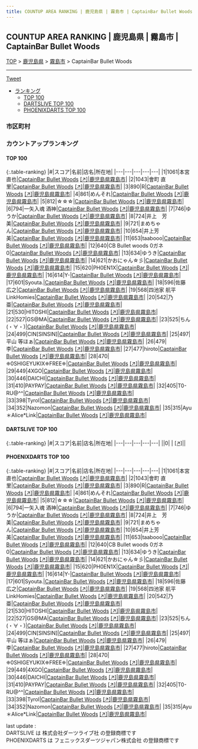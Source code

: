 ```yaml
---
title: COUNTUP AREA RANKING | 鹿児島県 | 霧島市 | CaptainBar Bullet Woods
---
```

## COUNTUP AREA RANKING | 鹿児島県 | 霧島市 | CaptainBar Bullet Woods

[TOP](/darts/rank/) > [鹿児島県](/darts/rank/鹿児島県/) > [霧島市](/darts/rank/鹿児島県/霧島市/) > CaptainBar Bullet Woods

___

<a href="https://twitter.com/share?ref_src=twsrc%5Etfw" data-text="COUNTUP AREA RANKING | 鹿児島県霧島市CaptainBar Bullet Woods" class="twitter-share-button" data-hashtags="DARTSLIVE,PHOENIXDARTS,darts,ダーツ" data-show-count="false">Tweet</a>

* [ランキング](#カウントアップランキング)
    * [TOP 100](#top-100)
    * [DARTSLIVE TOP 100](#dartslive-top-100)
    * [PHOENIXDARTS TOP 100](#phoenixdarts-top-100)

### 市区町村

<ul>

</ul>

### カウントアップランキング

#### TOP 100



{:.table-ranking}
|#|スコア|名前|店名|所在地|
|---|---|---|---|---|
|1|1061|<span class="rank-name-pd"><span class="pro-icon-pd"></span>本宮 直也</span>|<a href="/darts/rank/shops/7224.html">CaptainBar Bullet Woods</a> <a href="https://vs.phoenixdarts.com/jp/shop/shopDetailInfo/s_7224?s_seq=7224">[↗]</a>|<a href="/darts/rank/鹿児島県/霧島市">鹿児島県霧島市</a>|
|2|1043|<span class="rank-name-pd"><span class="pro-icon-pd"></span>會町 直里</span>|<a href="/darts/rank/shops/7224.html">CaptainBar Bullet Woods</a> <a href="https://vs.phoenixdarts.com/jp/shop/shopDetailInfo/s_7224?s_seq=7224">[↗]</a>|<a href="/darts/rank/鹿児島県/霧島市">鹿児島県霧島市</a>|
|3|890|<span class="rank-name-pd">R</span>|<a href="/darts/rank/shops/7224.html">CaptainBar Bullet Woods</a> <a href="https://vs.phoenixdarts.com/jp/shop/shopDetailInfo/s_7224?s_seq=7224">[↗]</a>|<a href="/darts/rank/鹿児島県/霧島市">鹿児島県霧島市</a>|
|4|861|<span class="rank-name-pd">めんそれ</span>|<a href="/darts/rank/shops/7224.html">CaptainBar Bullet Woods</a> <a href="https://vs.phoenixdarts.com/jp/shop/shopDetailInfo/s_7224?s_seq=7224">[↗]</a>|<a href="/darts/rank/鹿児島県/霧島市">鹿児島県霧島市</a>|
|5|812|<span class="rank-name-pd">☆☆☆</span>|<a href="/darts/rank/shops/7224.html">CaptainBar Bullet Woods</a> <a href="https://vs.phoenixdarts.com/jp/shop/shopDetailInfo/s_7224?s_seq=7224">[↗]</a>|<a href="/darts/rank/鹿児島県/霧島市">鹿児島県霧島市</a>|
|6|794|<span class="rank-name-pd">一矢入魂 酒神</span>|<a href="/darts/rank/shops/7224.html">CaptainBar Bullet Woods</a> <a href="https://vs.phoenixdarts.com/jp/shop/shopDetailInfo/s_7224?s_seq=7224">[↗]</a>|<a href="/darts/rank/鹿児島県/霧島市">鹿児島県霧島市</a>|
|7|746|<span class="rank-name-pd">ゆうか</span>|<a href="/darts/rank/shops/7224.html">CaptainBar Bullet Woods</a> <a href="https://vs.phoenixdarts.com/jp/shop/shopDetailInfo/s_7224?s_seq=7224">[↗]</a>|<a href="/darts/rank/鹿児島県/霧島市">鹿児島県霧島市</a>|
|8|724|<span class="rank-name-pd">井上　芳美</span>|<a href="/darts/rank/shops/7224.html">CaptainBar Bullet Woods</a> <a href="https://vs.phoenixdarts.com/jp/shop/shopDetailInfo/s_7224?s_seq=7224">[↗]</a>|<a href="/darts/rank/鹿児島県/霧島市">鹿児島県霧島市</a>|
|9|721|<span class="rank-name-pd">まめちゃん</span>|<a href="/darts/rank/shops/7224.html">CaptainBar Bullet Woods</a> <a href="https://vs.phoenixdarts.com/jp/shop/shopDetailInfo/s_7224?s_seq=7224">[↗]</a>|<a href="/darts/rank/鹿児島県/霧島市">鹿児島県霧島市</a>|
|10|654|<span class="rank-name-pd">井上芳美</span>|<a href="/darts/rank/shops/7224.html">CaptainBar Bullet Woods</a> <a href="https://vs.phoenixdarts.com/jp/shop/shopDetailInfo/s_7224?s_seq=7224">[↗]</a>|<a href="/darts/rank/鹿児島県/霧島市">鹿児島県霧島市</a>|
|11|653|<span class="rank-name-pd">taabooo</span>|<a href="/darts/rank/shops/7224.html">CaptainBar Bullet Woods</a> <a href="https://vs.phoenixdarts.com/jp/shop/shopDetailInfo/s_7224?s_seq=7224">[↗]</a>|<a href="/darts/rank/鹿児島県/霧島市">鹿児島県霧島市</a>|
|12|640|<span class="rank-name-pd">CB Bullet woods 0ガネ0</span>|<a href="/darts/rank/shops/7224.html">CaptainBar Bullet Woods</a> <a href="https://vs.phoenixdarts.com/jp/shop/shopDetailInfo/s_7224?s_seq=7224">[↗]</a>|<a href="/darts/rank/鹿児島県/霧島市">鹿児島県霧島市</a>|
|13|634|<span class="rank-name-pd">ゆうき</span>|<a href="/darts/rank/shops/7224.html">CaptainBar Bullet Woods</a> <a href="https://vs.phoenixdarts.com/jp/shop/shopDetailInfo/s_7224?s_seq=7224">[↗]</a>|<a href="/darts/rank/鹿児島県/霧島市">鹿児島県霧島市</a>|
|14|621|<span class="rank-name-pd">かおにゃん☆彡</span>|<a href="/darts/rank/shops/7224.html">CaptainBar Bullet Woods</a> <a href="https://vs.phoenixdarts.com/jp/shop/shopDetailInfo/s_7224?s_seq=7224">[↗]</a>|<a href="/darts/rank/鹿児島県/霧島市">鹿児島県霧島市</a>|
|15|620|<span class="rank-name-pd">PH0EN1X</span>|<a href="/darts/rank/shops/7224.html">CaptainBar Bullet Woods</a> <a href="https://vs.phoenixdarts.com/jp/shop/shopDetailInfo/s_7224?s_seq=7224">[↗]</a>|<a href="/darts/rank/鹿児島県/霧島市">鹿児島県霧島市</a>|
|16|614|<span class="rank-name-pd">Y-</span>|<a href="/darts/rank/shops/7224.html">CaptainBar Bullet Woods</a> <a href="https://vs.phoenixdarts.com/jp/shop/shopDetailInfo/s_7224?s_seq=7224">[↗]</a>|<a href="/darts/rank/鹿児島県/霧島市">鹿児島県霧島市</a>|
|17|601|<span class="rank-name-pd">Syouta.</span>|<a href="/darts/rank/shops/7224.html">CaptainBar Bullet Woods</a> <a href="https://vs.phoenixdarts.com/jp/shop/shopDetailInfo/s_7224?s_seq=7224">[↗]</a>|<a href="/darts/rank/鹿児島県/霧島市">鹿児島県霧島市</a>|
|18|596|<span class="rank-name-pd">佐藤 広之</span>|<a href="/darts/rank/shops/7224.html">CaptainBar Bullet Woods</a> <a href="https://vs.phoenixdarts.com/jp/shop/shopDetailInfo/s_7224?s_seq=7224">[↗]</a>|<a href="/darts/rank/鹿児島県/霧島市">鹿児島県霧島市</a>|
|19|568|<span class="rank-name-pd">四池家 航平 LinkHomies</span>|<a href="/darts/rank/shops/7224.html">CaptainBar Bullet Woods</a> <a href="https://vs.phoenixdarts.com/jp/shop/shopDetailInfo/s_7224?s_seq=7224">[↗]</a>|<a href="/darts/rank/鹿児島県/霧島市">鹿児島県霧島市</a>|
|20|542|<span class="rank-name-pd">乃亜</span>|<a href="/darts/rank/shops/7224.html">CaptainBar Bullet Woods</a> <a href="https://vs.phoenixdarts.com/jp/shop/shopDetailInfo/s_7224?s_seq=7224">[↗]</a>|<a href="/darts/rank/鹿児島県/霧島市">鹿児島県霧島市</a>|
|21|530|<span class="rank-name-pd">HITOSHI</span>|<a href="/darts/rank/shops/7224.html">CaptainBar Bullet Woods</a> <a href="https://vs.phoenixdarts.com/jp/shop/shopDetailInfo/s_7224?s_seq=7224">[↗]</a>|<a href="/darts/rank/鹿児島県/霧島市">鹿児島県霧島市</a>|
|22|527|<span class="rank-name-pd">GS@MA</span>|<a href="/darts/rank/shops/7224.html">CaptainBar Bullet Woods</a> <a href="https://vs.phoenixdarts.com/jp/shop/shopDetailInfo/s_7224?s_seq=7224">[↗]</a>|<a href="/darts/rank/鹿児島県/霧島市">鹿児島県霧島市</a>|
|23|525|<span class="rank-name-pd">ちん(⁠・⁠∀⁠・⁠)</span>|<a href="/darts/rank/shops/7224.html">CaptainBar Bullet Woods</a> <a href="https://vs.phoenixdarts.com/jp/shop/shopDetailInfo/s_7224?s_seq=7224">[↗]</a>|<a href="/darts/rank/鹿児島県/霧島市">鹿児島県霧島市</a>|
|24|499|<span class="rank-name-pd">CIN[SINSIN]</span>|<a href="/darts/rank/shops/7224.html">CaptainBar Bullet Woods</a> <a href="https://vs.phoenixdarts.com/jp/shop/shopDetailInfo/s_7224?s_seq=7224">[↗]</a>|<a href="/darts/rank/鹿児島県/霧島市">鹿児島県霧島市</a>|
|25|497|<span class="rank-name-pd">平山 等ほぁ</span>|<a href="/darts/rank/shops/7224.html">CaptainBar Bullet Woods</a> <a href="https://vs.phoenixdarts.com/jp/shop/shopDetailInfo/s_7224?s_seq=7224">[↗]</a>|<a href="/darts/rank/鹿児島県/霧島市">鹿児島県霧島市</a>|
|26|479|<span class="rank-name-pd">李</span>|<a href="/darts/rank/shops/7224.html">CaptainBar Bullet Woods</a> <a href="https://vs.phoenixdarts.com/jp/shop/shopDetailInfo/s_7224?s_seq=7224">[↗]</a>|<a href="/darts/rank/鹿児島県/霧島市">鹿児島県霧島市</a>|
|27|477|<span class="rank-name-pd">hiroto</span>|<a href="/darts/rank/shops/7224.html">CaptainBar Bullet Woods</a> <a href="https://vs.phoenixdarts.com/jp/shop/shopDetailInfo/s_7224?s_seq=7224">[↗]</a>|<a href="/darts/rank/鹿児島県/霧島市">鹿児島県霧島市</a>|
|28|470|<span class="rank-name-pd">❈0SHIGEYUKIX❈FREE❈</span>|<a href="/darts/rank/shops/7224.html">CaptainBar Bullet Woods</a> <a href="https://vs.phoenixdarts.com/jp/shop/shopDetailInfo/s_7224?s_seq=7224">[↗]</a>|<a href="/darts/rank/鹿児島県/霧島市">鹿児島県霧島市</a>|
|29|449|<span class="rank-name-pd">4XGO</span>|<a href="/darts/rank/shops/7224.html">CaptainBar Bullet Woods</a> <a href="https://vs.phoenixdarts.com/jp/shop/shopDetailInfo/s_7224?s_seq=7224">[↗]</a>|<a href="/darts/rank/鹿児島県/霧島市">鹿児島県霧島市</a>|
|30|446|<span class="rank-name-pd">DAICHI</span>|<a href="/darts/rank/shops/7224.html">CaptainBar Bullet Woods</a> <a href="https://vs.phoenixdarts.com/jp/shop/shopDetailInfo/s_7224?s_seq=7224">[↗]</a>|<a href="/darts/rank/鹿児島県/霧島市">鹿児島県霧島市</a>|
|31|410|<span class="rank-name-pd">PAYPAY</span>|<a href="/darts/rank/shops/7224.html">CaptainBar Bullet Woods</a> <a href="https://vs.phoenixdarts.com/jp/shop/shopDetailInfo/s_7224?s_seq=7224">[↗]</a>|<a href="/darts/rank/鹿児島県/霧島市">鹿児島県霧島市</a>|
|32|405|<span class="rank-name-pd">T0-RU@^^</span>|<a href="/darts/rank/shops/7224.html">CaptainBar Bullet Woods</a> <a href="https://vs.phoenixdarts.com/jp/shop/shopDetailInfo/s_7224?s_seq=7224">[↗]</a>|<a href="/darts/rank/鹿児島県/霧島市">鹿児島県霧島市</a>|
|33|398|<span class="rank-name-pd">Tyrol</span>|<a href="/darts/rank/shops/7224.html">CaptainBar Bullet Woods</a> <a href="https://vs.phoenixdarts.com/jp/shop/shopDetailInfo/s_7224?s_seq=7224">[↗]</a>|<a href="/darts/rank/鹿児島県/霧島市">鹿児島県霧島市</a>|
|34|352|<span class="rank-name-pd">Nazomon</span>|<a href="/darts/rank/shops/7224.html">CaptainBar Bullet Woods</a> <a href="https://vs.phoenixdarts.com/jp/shop/shopDetailInfo/s_7224?s_seq=7224">[↗]</a>|<a href="/darts/rank/鹿児島県/霧島市">鹿児島県霧島市</a>|
|35|315|<span class="rank-name-pd">Ayu＊Alice*Link</span>|<a href="/darts/rank/shops/7224.html">CaptainBar Bullet Woods</a> <a href="https://vs.phoenixdarts.com/jp/shop/shopDetailInfo/s_7224?s_seq=7224">[↗]</a>|<a href="/darts/rank/鹿児島県/霧島市">鹿児島県霧島市</a>|


#### DARTSLIVE TOP 100



{:.table-ranking}
|#|スコア|名前|店名|所在地|
|---|---|---|---|---|
||0|<span class="rank-name-dl"> </span>|<a href="/darts/rank/shops/.html"></a> <a href="">[↗]</a>|<a href="/darts/rank//"></a>|


#### PHOENIXDARTS TOP 100



{:.table-ranking}
|#|スコア|名前|店名|所在地|
|---|---|---|---|---|
|1|1061|<span class="rank-name-pd"><span class="pro-icon-pd"></span>本宮 直也</span>|<a href="/darts/rank/shops/7224.html">CaptainBar Bullet Woods</a> <a href="https://vs.phoenixdarts.com/jp/shop/shopDetailInfo/s_7224?s_seq=7224">[↗]</a>|<a href="/darts/rank/鹿児島県/霧島市">鹿児島県霧島市</a>|
|2|1043|<span class="rank-name-pd"><span class="pro-icon-pd"></span>會町 直里</span>|<a href="/darts/rank/shops/7224.html">CaptainBar Bullet Woods</a> <a href="https://vs.phoenixdarts.com/jp/shop/shopDetailInfo/s_7224?s_seq=7224">[↗]</a>|<a href="/darts/rank/鹿児島県/霧島市">鹿児島県霧島市</a>|
|3|890|<span class="rank-name-pd">R</span>|<a href="/darts/rank/shops/7224.html">CaptainBar Bullet Woods</a> <a href="https://vs.phoenixdarts.com/jp/shop/shopDetailInfo/s_7224?s_seq=7224">[↗]</a>|<a href="/darts/rank/鹿児島県/霧島市">鹿児島県霧島市</a>|
|4|861|<span class="rank-name-pd">めんそれ</span>|<a href="/darts/rank/shops/7224.html">CaptainBar Bullet Woods</a> <a href="https://vs.phoenixdarts.com/jp/shop/shopDetailInfo/s_7224?s_seq=7224">[↗]</a>|<a href="/darts/rank/鹿児島県/霧島市">鹿児島県霧島市</a>|
|5|812|<span class="rank-name-pd">☆☆☆</span>|<a href="/darts/rank/shops/7224.html">CaptainBar Bullet Woods</a> <a href="https://vs.phoenixdarts.com/jp/shop/shopDetailInfo/s_7224?s_seq=7224">[↗]</a>|<a href="/darts/rank/鹿児島県/霧島市">鹿児島県霧島市</a>|
|6|794|<span class="rank-name-pd">一矢入魂 酒神</span>|<a href="/darts/rank/shops/7224.html">CaptainBar Bullet Woods</a> <a href="https://vs.phoenixdarts.com/jp/shop/shopDetailInfo/s_7224?s_seq=7224">[↗]</a>|<a href="/darts/rank/鹿児島県/霧島市">鹿児島県霧島市</a>|
|7|746|<span class="rank-name-pd">ゆうか</span>|<a href="/darts/rank/shops/7224.html">CaptainBar Bullet Woods</a> <a href="https://vs.phoenixdarts.com/jp/shop/shopDetailInfo/s_7224?s_seq=7224">[↗]</a>|<a href="/darts/rank/鹿児島県/霧島市">鹿児島県霧島市</a>|
|8|724|<span class="rank-name-pd">井上　芳美</span>|<a href="/darts/rank/shops/7224.html">CaptainBar Bullet Woods</a> <a href="https://vs.phoenixdarts.com/jp/shop/shopDetailInfo/s_7224?s_seq=7224">[↗]</a>|<a href="/darts/rank/鹿児島県/霧島市">鹿児島県霧島市</a>|
|9|721|<span class="rank-name-pd">まめちゃん</span>|<a href="/darts/rank/shops/7224.html">CaptainBar Bullet Woods</a> <a href="https://vs.phoenixdarts.com/jp/shop/shopDetailInfo/s_7224?s_seq=7224">[↗]</a>|<a href="/darts/rank/鹿児島県/霧島市">鹿児島県霧島市</a>|
|10|654|<span class="rank-name-pd">井上芳美</span>|<a href="/darts/rank/shops/7224.html">CaptainBar Bullet Woods</a> <a href="https://vs.phoenixdarts.com/jp/shop/shopDetailInfo/s_7224?s_seq=7224">[↗]</a>|<a href="/darts/rank/鹿児島県/霧島市">鹿児島県霧島市</a>|
|11|653|<span class="rank-name-pd">taabooo</span>|<a href="/darts/rank/shops/7224.html">CaptainBar Bullet Woods</a> <a href="https://vs.phoenixdarts.com/jp/shop/shopDetailInfo/s_7224?s_seq=7224">[↗]</a>|<a href="/darts/rank/鹿児島県/霧島市">鹿児島県霧島市</a>|
|12|640|<span class="rank-name-pd">CB Bullet woods 0ガネ0</span>|<a href="/darts/rank/shops/7224.html">CaptainBar Bullet Woods</a> <a href="https://vs.phoenixdarts.com/jp/shop/shopDetailInfo/s_7224?s_seq=7224">[↗]</a>|<a href="/darts/rank/鹿児島県/霧島市">鹿児島県霧島市</a>|
|13|634|<span class="rank-name-pd">ゆうき</span>|<a href="/darts/rank/shops/7224.html">CaptainBar Bullet Woods</a> <a href="https://vs.phoenixdarts.com/jp/shop/shopDetailInfo/s_7224?s_seq=7224">[↗]</a>|<a href="/darts/rank/鹿児島県/霧島市">鹿児島県霧島市</a>|
|14|621|<span class="rank-name-pd">かおにゃん☆彡</span>|<a href="/darts/rank/shops/7224.html">CaptainBar Bullet Woods</a> <a href="https://vs.phoenixdarts.com/jp/shop/shopDetailInfo/s_7224?s_seq=7224">[↗]</a>|<a href="/darts/rank/鹿児島県/霧島市">鹿児島県霧島市</a>|
|15|620|<span class="rank-name-pd">PH0EN1X</span>|<a href="/darts/rank/shops/7224.html">CaptainBar Bullet Woods</a> <a href="https://vs.phoenixdarts.com/jp/shop/shopDetailInfo/s_7224?s_seq=7224">[↗]</a>|<a href="/darts/rank/鹿児島県/霧島市">鹿児島県霧島市</a>|
|16|614|<span class="rank-name-pd">Y-</span>|<a href="/darts/rank/shops/7224.html">CaptainBar Bullet Woods</a> <a href="https://vs.phoenixdarts.com/jp/shop/shopDetailInfo/s_7224?s_seq=7224">[↗]</a>|<a href="/darts/rank/鹿児島県/霧島市">鹿児島県霧島市</a>|
|17|601|<span class="rank-name-pd">Syouta.</span>|<a href="/darts/rank/shops/7224.html">CaptainBar Bullet Woods</a> <a href="https://vs.phoenixdarts.com/jp/shop/shopDetailInfo/s_7224?s_seq=7224">[↗]</a>|<a href="/darts/rank/鹿児島県/霧島市">鹿児島県霧島市</a>|
|18|596|<span class="rank-name-pd">佐藤 広之</span>|<a href="/darts/rank/shops/7224.html">CaptainBar Bullet Woods</a> <a href="https://vs.phoenixdarts.com/jp/shop/shopDetailInfo/s_7224?s_seq=7224">[↗]</a>|<a href="/darts/rank/鹿児島県/霧島市">鹿児島県霧島市</a>|
|19|568|<span class="rank-name-pd">四池家 航平 LinkHomies</span>|<a href="/darts/rank/shops/7224.html">CaptainBar Bullet Woods</a> <a href="https://vs.phoenixdarts.com/jp/shop/shopDetailInfo/s_7224?s_seq=7224">[↗]</a>|<a href="/darts/rank/鹿児島県/霧島市">鹿児島県霧島市</a>|
|20|542|<span class="rank-name-pd">乃亜</span>|<a href="/darts/rank/shops/7224.html">CaptainBar Bullet Woods</a> <a href="https://vs.phoenixdarts.com/jp/shop/shopDetailInfo/s_7224?s_seq=7224">[↗]</a>|<a href="/darts/rank/鹿児島県/霧島市">鹿児島県霧島市</a>|
|21|530|<span class="rank-name-pd">HITOSHI</span>|<a href="/darts/rank/shops/7224.html">CaptainBar Bullet Woods</a> <a href="https://vs.phoenixdarts.com/jp/shop/shopDetailInfo/s_7224?s_seq=7224">[↗]</a>|<a href="/darts/rank/鹿児島県/霧島市">鹿児島県霧島市</a>|
|22|527|<span class="rank-name-pd">GS@MA</span>|<a href="/darts/rank/shops/7224.html">CaptainBar Bullet Woods</a> <a href="https://vs.phoenixdarts.com/jp/shop/shopDetailInfo/s_7224?s_seq=7224">[↗]</a>|<a href="/darts/rank/鹿児島県/霧島市">鹿児島県霧島市</a>|
|23|525|<span class="rank-name-pd">ちん(⁠・⁠∀⁠・⁠)</span>|<a href="/darts/rank/shops/7224.html">CaptainBar Bullet Woods</a> <a href="https://vs.phoenixdarts.com/jp/shop/shopDetailInfo/s_7224?s_seq=7224">[↗]</a>|<a href="/darts/rank/鹿児島県/霧島市">鹿児島県霧島市</a>|
|24|499|<span class="rank-name-pd">CIN[SINSIN]</span>|<a href="/darts/rank/shops/7224.html">CaptainBar Bullet Woods</a> <a href="https://vs.phoenixdarts.com/jp/shop/shopDetailInfo/s_7224?s_seq=7224">[↗]</a>|<a href="/darts/rank/鹿児島県/霧島市">鹿児島県霧島市</a>|
|25|497|<span class="rank-name-pd">平山 等ほぁ</span>|<a href="/darts/rank/shops/7224.html">CaptainBar Bullet Woods</a> <a href="https://vs.phoenixdarts.com/jp/shop/shopDetailInfo/s_7224?s_seq=7224">[↗]</a>|<a href="/darts/rank/鹿児島県/霧島市">鹿児島県霧島市</a>|
|26|479|<span class="rank-name-pd">李</span>|<a href="/darts/rank/shops/7224.html">CaptainBar Bullet Woods</a> <a href="https://vs.phoenixdarts.com/jp/shop/shopDetailInfo/s_7224?s_seq=7224">[↗]</a>|<a href="/darts/rank/鹿児島県/霧島市">鹿児島県霧島市</a>|
|27|477|<span class="rank-name-pd">hiroto</span>|<a href="/darts/rank/shops/7224.html">CaptainBar Bullet Woods</a> <a href="https://vs.phoenixdarts.com/jp/shop/shopDetailInfo/s_7224?s_seq=7224">[↗]</a>|<a href="/darts/rank/鹿児島県/霧島市">鹿児島県霧島市</a>|
|28|470|<span class="rank-name-pd">❈0SHIGEYUKIX❈FREE❈</span>|<a href="/darts/rank/shops/7224.html">CaptainBar Bullet Woods</a> <a href="https://vs.phoenixdarts.com/jp/shop/shopDetailInfo/s_7224?s_seq=7224">[↗]</a>|<a href="/darts/rank/鹿児島県/霧島市">鹿児島県霧島市</a>|
|29|449|<span class="rank-name-pd">4XGO</span>|<a href="/darts/rank/shops/7224.html">CaptainBar Bullet Woods</a> <a href="https://vs.phoenixdarts.com/jp/shop/shopDetailInfo/s_7224?s_seq=7224">[↗]</a>|<a href="/darts/rank/鹿児島県/霧島市">鹿児島県霧島市</a>|
|30|446|<span class="rank-name-pd">DAICHI</span>|<a href="/darts/rank/shops/7224.html">CaptainBar Bullet Woods</a> <a href="https://vs.phoenixdarts.com/jp/shop/shopDetailInfo/s_7224?s_seq=7224">[↗]</a>|<a href="/darts/rank/鹿児島県/霧島市">鹿児島県霧島市</a>|
|31|410|<span class="rank-name-pd">PAYPAY</span>|<a href="/darts/rank/shops/7224.html">CaptainBar Bullet Woods</a> <a href="https://vs.phoenixdarts.com/jp/shop/shopDetailInfo/s_7224?s_seq=7224">[↗]</a>|<a href="/darts/rank/鹿児島県/霧島市">鹿児島県霧島市</a>|
|32|405|<span class="rank-name-pd">T0-RU@^^</span>|<a href="/darts/rank/shops/7224.html">CaptainBar Bullet Woods</a> <a href="https://vs.phoenixdarts.com/jp/shop/shopDetailInfo/s_7224?s_seq=7224">[↗]</a>|<a href="/darts/rank/鹿児島県/霧島市">鹿児島県霧島市</a>|
|33|398|<span class="rank-name-pd">Tyrol</span>|<a href="/darts/rank/shops/7224.html">CaptainBar Bullet Woods</a> <a href="https://vs.phoenixdarts.com/jp/shop/shopDetailInfo/s_7224?s_seq=7224">[↗]</a>|<a href="/darts/rank/鹿児島県/霧島市">鹿児島県霧島市</a>|
|34|352|<span class="rank-name-pd">Nazomon</span>|<a href="/darts/rank/shops/7224.html">CaptainBar Bullet Woods</a> <a href="https://vs.phoenixdarts.com/jp/shop/shopDetailInfo/s_7224?s_seq=7224">[↗]</a>|<a href="/darts/rank/鹿児島県/霧島市">鹿児島県霧島市</a>|
|35|315|<span class="rank-name-pd">Ayu＊Alice*Link</span>|<a href="/darts/rank/shops/7224.html">CaptainBar Bullet Woods</a> <a href="https://vs.phoenixdarts.com/jp/shop/shopDetailInfo/s_7224?s_seq=7224">[↗]</a>|<a href="/darts/rank/鹿児島県/霧島市">鹿児島県霧島市</a>|


<div class="footer border-top border-gray-light mt-5 pt-3 text-right text-gray">
    last update : <span style="font-weight: italic" id="foot_last_modified"></span><br />
    DARTSLIVE は 株式会社ダーツライブ社 の登録商標です<br />
    PHOENIXDARTS は フェニックスダーツジャパン株式会社 の登録商標です<br />
</div>

<script src="https://cdnjs.cloudflare.com/ajax/libs/jquery.tablesorter/2.31.3/js/jquery.tablesorter.min.js" integrity="sha512-qzgd5cYSZcosqpzpn7zF2ZId8f/8CHmFKZ8j7mU4OUXTNRd5g+ZHBPsgKEwoqxCtdQvExE5LprwwPAgoicguNg==" crossorigin="anonymous" referrerpolicy="no-referrer"></script>
<link rel="stylesheet" href="https://cdnjs.cloudflare.com/ajax/libs/jquery.tablesorter/2.31.3/css/theme.default.min.css" integrity="sha512-wghhOJkjQX0Lh3NSWvNKeZ0ZpNn+SPVXX1Qyc9OCaogADktxrBiBdKGDoqVUOyhStvMBmJQ8ZdMHiR3wuEq8+w==" crossorigin="anonymous" referrerpolicy="no-referrer" />
<script>
$(function() {
    $(".table-ranking").tablesorter({sortList:[[0, 0]]});
    $("#foot_last_modified").text(formatDate(new Date(document.lastModified), 'yyyy-MM-dd HH:mm:ss'));
});
</script>

<script async src="https://platform.twitter.com/widgets.js" charset="utf-8"></script>